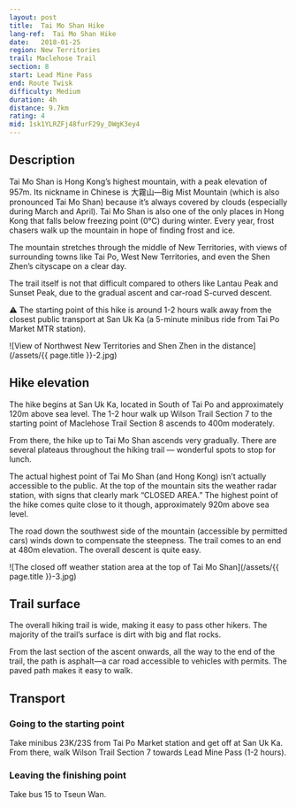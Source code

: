 ```yaml
---
layout: post
title:  Tai Mo Shan Hike
lang-ref:  Tai Mo Shan Hike
date:   2018-01-25
region: New Territories
trail: Maclehose Trail
section: 8
start: Lead Mine Pass
end: Route Twisk
difficulty: Medium
duration: 4h
distance: 9.7km
rating: 4
mid: 1sk1YLRZFj48furF29y_DWgK3ey4
---
```

## Description

Tai Mo Shan is Hong Kong’s highest mountain, with a peak elevation of 957m. Its nickname in Chinese is 大霧山—Big Mist Mountain (which is also pronounced Tai Mo Shan) because it’s always covered by clouds (especially during March and April). Tai Mo Shan is also one of the only places in Hong Kong that falls below freezing point (0°C) during winter. Every year, frost chasers walk up the mountain in hope of finding frost and ice.

The mountain stretches through the middle of New Territories, with views of surrounding towns like Tai Po, West New Territories, and even the Shen Zhen’s cityscape on a clear day.

The trail itself is not that difficult compared to others like Lantau Peak and Sunset Peak, due to the gradual ascent and car-road S-curved descent.

⚠ The starting point of this hike is around 1-2 hours walk away from the closest public transport at San Uk Ka (a 5-minute minibus ride from Tai Po Market MTR station).

![View of Northwest New Territories and Shen Zhen in the distance](/assets/{{ page.title }}-2.jpg)

## Hike elevation

The hike begins at San Uk Ka, located in South of Tai Po and approximately 120m above sea level. The 1-2 hour walk up Wilson Trail Section 7 to the starting point of Maclehose Trail Section 8 ascends to 400m moderately.

From there, the hike up to Tai Mo Shan ascends very gradually. There are several plateaus throughout the hiking trail — wonderful spots to stop for lunch.

The actual highest point of Tai Mo Shan (and Hong Kong) isn’t actually accessible to the public. At the top of the mountain sits the weather radar station, with signs that clearly mark “CLOSED AREA.” The highest point of the hike comes quite close to it though, approximately 920m above sea level.

The road down the southwest side of the mountain (accessible by permitted cars) winds down to compensate the steepness. The trail comes to an end at 480m elevation. The overall descent is quite easy.

![The closed off weather station area at the top of Tai Mo Shan](/assets/{{ page.title }}-3.jpg)

## Trail surface

The overall hiking trail is wide, making it easy to pass other hikers. The majority of the trail’s surface is dirt with big and flat rocks.

From the last section of the ascent onwards, all the way to the end of the trail, the path is asphalt—a car road accessible to vehicles with permits. The paved path makes it easy to walk.

## Transport

### Going to the starting point

Take minibus 23K/23S from Tai Po Market station and get off at San Uk Ka. From there, walk Wilson Trail Section 7 towards Lead Mine Pass (1-2 hours).

### Leaving the finishing point

Take bus 15 to Tseun Wan.